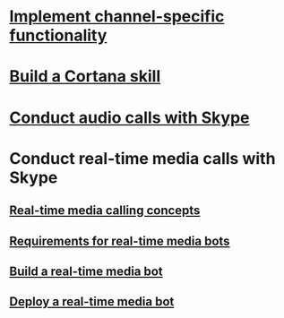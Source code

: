# [Implement channel-specific functionality](../dotnet/bot-builder-dotnet-channeldata.md)
# [Build a Cortana skill](../dotnet/bot-builder-dotnet-cortana-skill.md)
# [Conduct audio calls with Skype](../dotnet/bot-builder-dotnet-audio-calls.md)
# Conduct real-time media calls with Skype
## [Real-time media calling concepts](../dotnet/bot-builder-dotnet-real-time-media-concepts.md)
## [Requirements for real-time media bots](../dotnet/bot-builder-dotnet-real-time-media-requirements.md)
## [Build a real-time media bot](../dotnet/bot-builder-dotnet-real-time-audio-video-call-overview.md)
## [Deploy a real-time media bot](../dotnet/bot-builder-dotnet-real-time-deploy-visual-studio.md)
<!--This TOC is no longer used-->